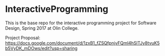 # InteractiveProgramming
This is the base repo for the interactive programming project for Software Design, Spring 2017 at Olin College.

Project Proposal:
https://docs.google.com/document/d/1zxB1_fZSQfpnjvFQml4hSlTJy8tvuK5b5VyDK_mDOws/edit?usp=sharing
